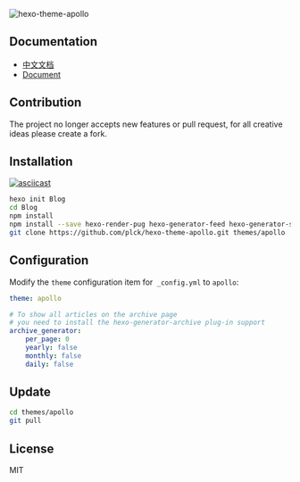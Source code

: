 ![hexo-theme-apollo](https://cloud.githubusercontent.com/assets/9530963/13026956/08e76eca-d277-11e5-8bfc-2e80cea20a0d.png)

## Documentation

- [中文文档](https://github.com/pinggod/hexo-theme-apollo/blob/master/doc%2Fdoc-zh.md)
- [Document](https://github.com/pinggod/hexo-theme-apollo/blob/master/doc%2Fdoc-en.md)

## Contribution

The project no longer accepts new features or pull request, for all creative ideas please create a fork.

## Installation

[![asciicast](https://asciinema.org/a/emrvroa9054hz6k8ise0uxh2u.png)](https://asciinema.org/a/emrvroa9054hz6k8ise0uxh2u)

``` bash
hexo init Blog
cd Blog
npm install
npm install --save hexo-render-pug hexo-generator-feed hexo-generator-sitemap hexo-browsersync hexo-generator-archive
git clone https://github.com/plck/hexo-theme-apollo.git themes/apollo
```

## Configuration

Modify the `theme` configuration item for` _config.yml` to `apollo`:

```yaml
theme: apollo

# To show all articles on the archive page
# you need to install the hexo-generator-archive plug-in support
archive_generator:
    per_page: 0
    yearly: false
    monthly: false
    daily: false
```

## Update

``` bash
cd themes/apollo
git pull
```

## License

MIT
